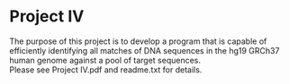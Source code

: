 # Project IV
The purpose of this project is to develop a program that is capable of efficiently identifying all matches of DNA sequences in the hg19 GRCh37 human genome against a pool of target sequences.  \
Please see Project IV.pdf and readme.txt for details.
